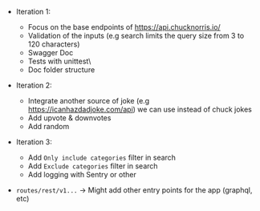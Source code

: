 - Iteration 1: 
  - Focus on the base endpoints of https://api.chucknorris.io/
  - Validation of the inputs (e.g search limits the query size from 3 to 120 characters)
  - Swagger Doc
  - Tests with unittest\
  - Doc folder structure
- Iteration 2: 
  - Integrate another source of joke (e.g https://icanhazdadjoke.com/api) we can use instead of chuck jokes
  - Add upvote & downvotes
  - Add random
- Iteration 3: 
  - Add `Only include categories` filter in search
  - Add `Exclude categories` filter in search
  - Add logging with Sentry or other


- `routes/rest/v1...` -> Might add other entry points for the app (graphql, etc)
